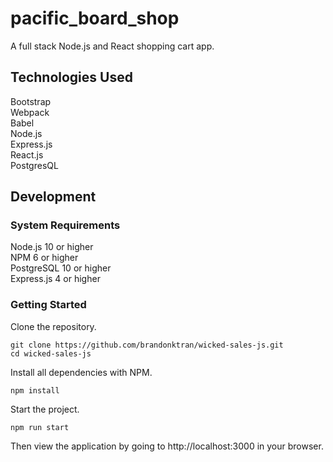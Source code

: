 # pacific_board_shop
A full stack Node.js and React shopping cart app.

## Technologies Used
Bootstrap<br/>
Webpack<br/> 
Babel<br/>
Node.js<br/>
Express.js<br/>
React.js <br>
PostgresQL


## Development
### System Requirements
Node.js 10 or higher <br>
NPM 6 or higher <br>
PostgreSQL 10 or higher <br>
Express.js 4 or higher

### Getting Started
Clone the repository.
```console
git clone https://github.com/brandonktran/wicked-sales-js.git
cd wicked-sales-js
```

Install all dependencies with NPM.
```console
npm install
```

Start the project.
```console
npm run start
```
Then view the application by going to http://localhost:3000 in your browser.
